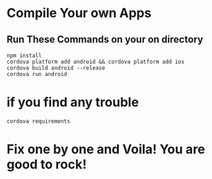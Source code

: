 # Compile Your own Apps
## Run These Commands on your on directory
`npm install`  
`cordova platform add android && cordova platform add ios`  
`cordova build android --release`  
`cordova run android`  


# if you find any trouble
`cordova requirements`  
# Fix one by one and Voila! You are good to rock! 

